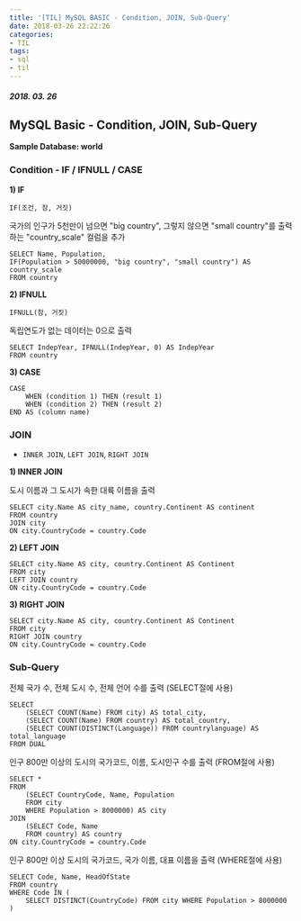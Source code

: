 ```yaml
---
title: '[TIL] MySQL BASIC - Condition, JOIN, Sub-Query'
date: 2018-03-26 22:22:26
categories:
- TIL
tags:
- sql
- til
---
```


##### 2018. 03. 26

## MySQL Basic - Condition, JOIN, Sub-Query 

**Sample Database: world**



### Condition - IF / IFNULL / CASE

**1) IF**

```mysql
IF(조건, 참, 거짓)
```

국가의 인구가 5천만이 넘으면 "big country", 그렇지 않으면 "small country"를 출력하는 "country_scale" 컬럼을 추가

```mysql
SELECT Name, Population,
IF(Population > 50000000, "big country", "small country") AS country_scale
FROM country
```

**2) IFNULL**

```mysql
IFNULL(참, 거짓)
```

독립연도가 없는 데이터는 0으로 출력

```mysql
SELECT IndepYear, IFNULL(IndepYear, 0) AS IndepYear
FROM country
```

**3) CASE**

```Mysql
CASE
    WHEN (condition 1) THEN (result 1)
    WHEN (condition 2) THEN (result 2)
END AS (column name)
```



### JOIN

- `INNER JOIN`, `LEFT JOIN`, `RIGHT JOIN`

**1) INNER JOIN**

도시 이름과 그 도시가 속한 대륙 이름을 출력

```mysql
SELECT city.Name AS city_name, country.Continent AS continent
FROM country
JOIN city
ON city.CountryCode = country.Code
```

**2) LEFT JOIN**

```mysql
SELECT city.Name AS city, country.Continent AS Continent
FROM city
LEFT JOIN country
ON city.CountryCode = country.Code
```

**3) RIGHT JOIN**

```mysql
SELECT city.Name AS city, country.Continent AS Continent
FROM city
RIGHT JOIN country
ON city.CountryCode = country.Code
```



### Sub-Query

전체 국가 수, 전체 도시 수, 전체 언어 수를 출력 (SELECT절에 사용)

```mysql
SELECT
    (SELECT COUNT(Name) FROM city) AS total_city,
    (SELECT COUNT(Name) FROM country) AS total_country,
    (SELECT COUNT(DISTINCT(Language)) FROM countrylanguage) AS total_language
FROM DUAL
```

인구 800만 이상의 도시의 국가코드, 이름, 도시인구 수를 출력 (FROM절에 사용)

```mysql
SELECT *
FROM
    (SELECT CountryCode, Name, Population
    FROM city
    WHERE Population > 8000000) AS city
JOIN
    (SELECT Code, Name
    FROM country) AS country
ON city.CountryCode = country.Code
```

인구 800만 이상 도시의 국가코드, 국가 이름, 대표 이름을 출력 (WHERE절에 사용)

```mysql
SELECT Code, Name, HeadOfState
FROM country
WHERE Code IN (
    SELECT DISTINCT(CountryCode) FROM city WHERE Population > 8000000
)
```

